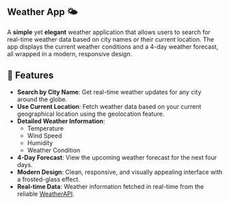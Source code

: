 ## Weather App 🌤️
A **simple** yet **elegant** weather application that allows users to search for real-time weather data based on city names or their current location. The app displays the current weather conditions and a 4-day weather forecast, all wrapped in a modern, responsive design.

## 🌟 Features
- **Search by City Name**: Get real-time weather updates for any city around the globe.
- **Use Current Location**: Fetch weather data based on your current geographical location using the geolocation feature.
- **Detailed Weather Information**:
  - Temperature
  - Wind Speed
  - Humidity
  - Weather Condition
- **4-Day Forecast**: View the upcoming weather forecast for the next four days.
- **Modern Design**: Clean, responsive, and visually appealing interface with a frosted-glass effect.
- **Real-time Data**: Weather information fetched in real-time from the reliable [WeatherAPI](https://www.weatherapi.com/).
